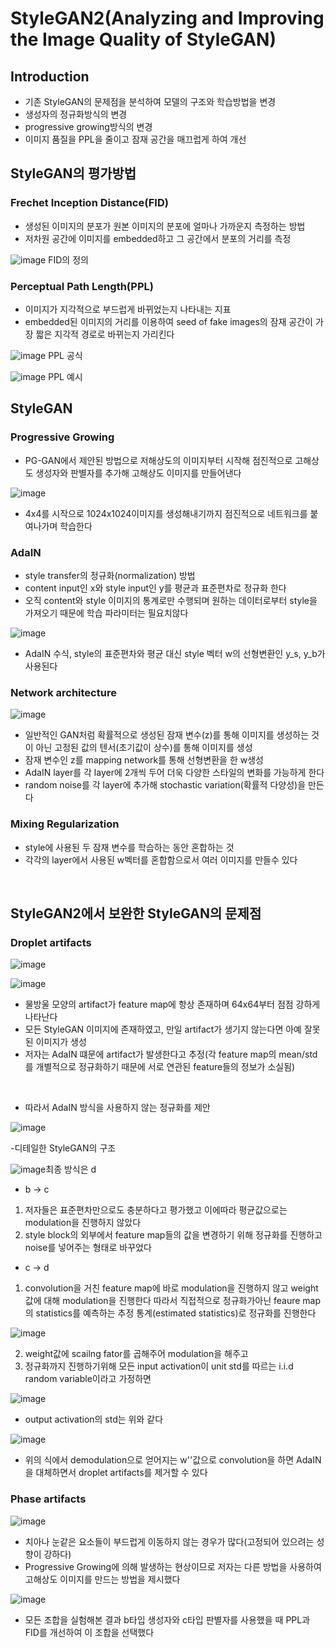 # StyleGAN2(Analyzing and Improving the Image Quality of StyleGAN)

## Introduction

- 기존 StyleGAN의 문제점을 분석하여 모델의 구조와 학습방법을 변경
- 생성자의 정규화방식의 변경
- progressive growing방식의 변경
- 이미지 품질을 PPL을 줄이고 잠재 공간을 매끄럽게 하여 개선

## StyleGAN의 평가방법

### Frechet Inception Distance(FID)

- 생성된 이미지의 분포가 원본 이미지의 분포에 얼마나 가까운지 측정하는 방법
- 저차원 공간에 이미지를 embedded하고 그 공간에서 분포의 거리를 측정

![image](https://user-images.githubusercontent.com/77203609/156970731-e56ac14e-c782-41d8-9c98-3fbd21c25ddd.png)
 FID의 정의 

### Perceptual Path Length(PPL)

- 이미지가 지각적으로 부드럽게 바뀌었는지 나타내는 지표
- embedded된 이미지의 거리를 이용하여 seed of fake images의 잠재 공간이 가장 짧은 지각적 경로로 바뀌는지 가리킨다

![image](https://user-images.githubusercontent.com/77203609/156971494-7c6ce20a-8959-4571-965c-da0a536b5956.png)
PPL 공식

![image](https://user-images.githubusercontent.com/77203609/156971865-e2e62a92-6d07-435e-bc9f-c1de55e2bfb6.png)
PPL 예시

## StyleGAN

### Progressive Growing

- PG-GAN에서 제안된 방법으로 저해상도의 이미지부터 시작해 점진적으로 고해상도 생성자와 판별자를 추가해 고해상도 이미지를 만들어낸다

![image](https://user-images.githubusercontent.com/77203609/156973235-b9c80451-1642-45f3-a1e7-d525aacc92e7.png)

- 4x4를 시작으로 1024x1024이미지를 생성해내기까지 점진적으로 네트워크를 붙여나가며 학습한다

### AdaIN 

- style transfer의 정규화(normalization) 방법
- content input인 x와 style input인 y를 평균과 표준편차로 정규화 한다
- 오직 content와 style 이미지의 통계로만 수행되며 원하는 데이터로부터 style을 가져오기 때문에 학습 파라미터는 필요치않다

![image](https://user-images.githubusercontent.com/77203609/156984062-5e0fdf3e-9fed-4776-bc3a-9d4d00161e86.png)

- AdaIN 수식, style의 표준편차와 평균 대신 style 벡터 w의 선형변환인 y_s, y_b가 사용된다

### Network architecture

![image](https://user-images.githubusercontent.com/77203609/156984578-f1ebed7c-0388-488f-bee6-4669c510e0c0.png)

- 일반적인 GAN처럼 확률적으로 생성된 잠재 변수(z)를 통해 이미지를 생성하는 것이 아닌 고정된 값의 텐서(초기값이 상수)를 통해 이미지를 생성
- 잠재 변수인 z를 mapping network를 통해 선형변환을 한 w생성
- AdaIN layer를 각 layer에 2개씩 두어 더욱 다양한 스타일의 변화를 가능하게 한다
- random noise를 각 layer에 추가해 stochastic variation(확률적 다양성)을 만든다

### Mixing Regularization

- style에 사용된 두 잠재 변수를 학습하는 동안 혼합하는 것 
- 각각의 layer에서 사용된 w벡터를 혼합함으로서 여러 이미지를 만들수 있다

<br>

## StyleGAN2에서 보완한 StyleGAN의 문제점

### Droplet artifacts

![image](https://user-images.githubusercontent.com/77203609/156996095-eb515a19-b37f-4146-ba4c-271b1470c188.png)

![image](https://user-images.githubusercontent.com/77203609/156996125-33ce907d-74fa-4a48-aa1d-a4202b43bbda.png)

- 물방울 모양의 artifact가 feature map에 항상 존재하며 64x64부터 점점 강하게 나타난다 
- 모든 StyleGAN 이미지에 존재하였고, 만일 artifact가 생기지 않는다면 아예 잘못된 이미지가 생성
- 저자는 AdaIN 떄문에 artifact가 발생한다고 추정(각 feature map의 mean/std를 개별적으로 정규화하기 때문에 서로 연관된 feature들의 정보가 소실됨)
<br>

- 따라서 AdaIN 방식을 사용하지 않는 정규화를 제안

![image](https://user-images.githubusercontent.com/77203609/156997920-3bddf324-938d-4aeb-8b22-c3d87c630cec.png)

-디테일한 StyleGAN의 구조

![image](https://user-images.githubusercontent.com/77203609/156997953-b99e7d86-eaf0-4e59-8246-1b1162ba0f4a.png)최종 방식은 d

- b -> c
1. 저자들은 표준편차만으로도 충분하다고 평가했고 이에따라 평균값으로는 modulation을 진행하지 않았다
2. style block의 외부에서 feature map들의 값을 변경하기 위해 정규화를 진행하고 noise를 넣어주는 형태로 바꾸었다
- c -> d
1. convolution을 거친 feature map에 바로 modulation을 진행하지 않고 weight값에 대해 modulation을 진행한다
   따라서 직접적으로 정규화가아닌 feaure map의 statistics를 예측하는 추정 통계(estimated statistics)로 정규화를 진행한다

![image](https://user-images.githubusercontent.com/77203609/157001654-5afa276c-04c1-4a31-b2c6-2d14a64754bb.png)

2. weight값에 scailng fator를 곱해주어 modulation을 해주고 
3. 정규화까지 진행하기위해 모든 input activation이 unit std를 따르는 i.i.d random variable이라고 가정하면 

![image](https://user-images.githubusercontent.com/77203609/157001920-4c0b992a-1ce1-41b0-9bc4-1d8947c3720d.png)

- output activation의 std는 위와 같다

![image](https://user-images.githubusercontent.com/77203609/157002815-830448c0-c304-4ff6-917d-830c2814ddb3.png)

- 위의 식에서 demodulation으로 얻어지는 w''값으로 convolution을 하면 AdaIN을 대체하면서 droplet artifacts를 제거할 수 있다
 
### Phase artifacts  

![image](https://user-images.githubusercontent.com/77203609/157003883-619a1290-1637-425b-9bc0-78f5f962f9fc.png)

- 치아나 눈같은 요소들이 부드럽게 이동하지 않는 경우가 많다(고정되어 있으려는 성향이 강하다)
- Progressive Growing에 의해 발생하는 현상이므로 저자는 다른 방법을 사용하여 고해상도 이미지를 만드는 방법을 제시했다

![image](https://user-images.githubusercontent.com/77203609/157004795-66ec22e3-a76d-4ca6-b706-ee3e3a9e63e9.png)

- 모든 조합을 실험해본 결과 b타입 생성자와 c타입 판별자를 사용했을 때 PPL과 FID를 개선하여 이 조합을 선택했다



